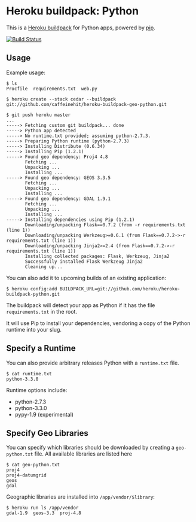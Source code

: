 Heroku buildpack: Python
========================

This is a [Heroku buildpack](http://devcenter.heroku.com/articles/buildpacks) for Python apps, powered by [pip](http://www.pip-installer.org/).

[![Build Status](https://secure.travis-ci.org/heroku/heroku-buildpack-python.png?branch=master)](http://travis-ci.org/heroku/heroku-buildpack-python)

Usage
-----

Example usage:

    $ ls
    Procfile  requirements.txt  web.py

    $ heroku create --stack cedar --buildpack git://github.com/caffeinehit/heroku-buildpack-geo-python.git

    $ git push heroku master
    ...
    -----> Fetching custom git buildpack... done
    -----> Python app detected
    -----> No runtime.txt provided; assuming python-2.7.3.
    -----> Preparing Python runtime (python-2.7.3)
    -----> Installing Distribute (0.6.34)
    -----> Installing Pip (1.2.1)
    -----> Found geo dependency: Proj4 4.8
           Fetching ...
           Unpacking ...
           Installing ...
    -----> Found geo dependency: GEOS 3.3.5
           Fetching ...
           Unpacking ...
           Installing ...
    -----> Found geo dependency: GDAL 1.9.1
           Fetching ...
           Unpacking ...
           Installing ...
    -----> Installing dependencies using Pip (1.2.1)
           Downloading/unpacking Flask==0.7.2 (from -r requirements.txt (line 1))
           Downloading/unpacking Werkzeug>=0.6.1 (from Flask==0.7.2->-r requirements.txt (line 1))
           Downloading/unpacking Jinja2>=2.4 (from Flask==0.7.2->-r requirements.txt (line 1))
           Installing collected packages: Flask, Werkzeug, Jinja2
           Successfully installed Flask Werkzeug Jinja2
           Cleaning up...

You can also add it to upcoming builds of an existing application:

    $ heroku config:add BUILDPACK_URL=git://github.com/heroku/heroku-buildpack-python.git

The buildpack will detect your app as Python if it has the file `requirements.txt` in the root. 

It will use Pip to install your dependencies, vendoring a copy of the Python runtime into your slug. 

Specify a Runtime
-----------------

You can also provide arbitrary releases Python with a `runtime.txt` file.

    $ cat runtime.txt
    python-3.3.0
    
Runtime options include:

- python-2.7.3
- python-3.3.0
- pypy-1.9 (experimental)

Specify Geo Libraries
---------------------

You can specify which libraries should be downloaded by creating a
`geo-python.txt` file. All available libraries are listed here

    $ cat geo-python.txt
    proj4
    proj4-datumgrid
    geos
    gdal

Geographic libraries are installed into `/app/vendor/$library`:

    $ heroku run ls /app/vendor
    gdal-1.9  geos-3.3  proj-4.8
    
    
